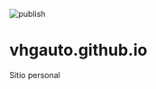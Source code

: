 ![publish](https://github.com/vhgauto/vhgauto.github.io/actions/workflows/publish.yml/badge.svg)

# vhgauto.github.io
Sitio personal
